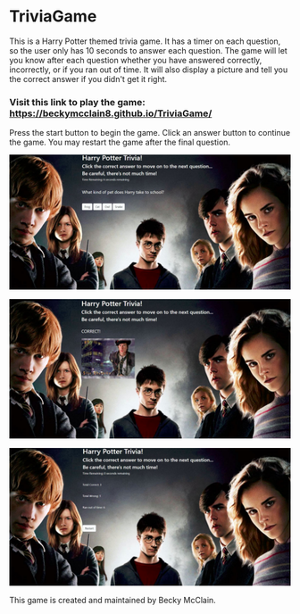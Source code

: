 # TriviaGame
This is a Harry Potter themed trivia game.  It has a timer on each question, so the user only has 10 seconds to answer each question.  The game will let you know after each question whether you have answered correctly, incorrectly, or if you ran out of time.  It will also display a picture and tell you the correct answer if you didn't get it right.  

### Visit this link to play the game:  https://beckymcclain8.github.io/TriviaGame/

Press the start button to begin the game.  Click an answer button to continue the game.  You may restart the game after the final question.  

![Harry Potter Game](/assets/images/game.JPG)

![Harry Potter Game](/assets/images/game2.JPG)

![Harry Potter game](/assets/images/game3.JPG)



This game is created and maintained by Becky McClain.